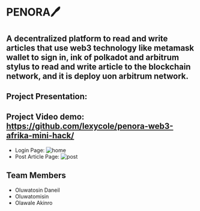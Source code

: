# PENORA🖊️

## A decentralized platform to read and write articles that use web3 technology like metamask wallet to sign in, ink of polkadot and arbitrum stylus to read and write article to the blockchain network, and it is deploy uon arbitrum network.

## Project Presentation: 

## Project Video demo: https://github.com/lexycole/penora-web3-afrika-mini-hack/
- Login Page: ![home](https://github.com/user-attachments/assets/56da96b2-7fa5-44e8-ac1a-f0bb2b2a1f39)
- Post Article Page: ![post](https://github.com/user-attachments/assets/8fa1caa4-49d8-449d-9c58-ecf1dfcf8ad5)

## Team Members
- Oluwatosin Daneil
- Oluwatomisin
- Olawale Akinro

